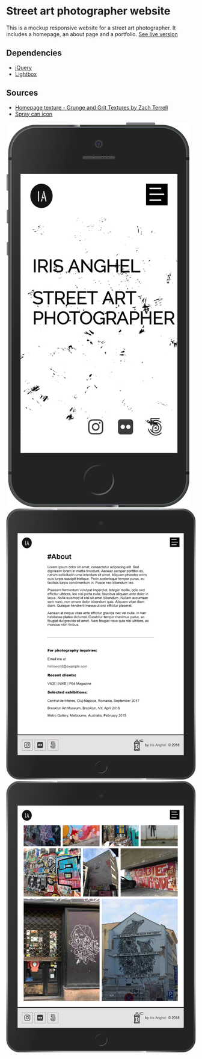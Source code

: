 # Street art photographer website

This is a mockup responsive website for a street art photographer.
It includes a homepage, an about page and a portfolio.
[See live version](https://rawgit.com/iris-anghel/Street-Art-Photographer-Website/master/index.html)

## Dependencies

* [jQuery](https://jquery.com/)
* [Lightbox](https://lokeshdhakar.com/projects/lightbox2/)

## Sources 
* [Homepage texture - Grunge and Grit Textures by Zach Terrell](https://creativemarket.com/zachterrell/1691073-Grunge-and-Grit-Textures)
* [Spray can icon](https://www.flaticon.com/)

<img src="screenshots/homepage-iphone.png" heigth="50%"/>

<img src="screenshots/about-ipad.png" heigth="50%"/>

<img src="screenshots/portfolio-ipad.png" heigth="50%"/>